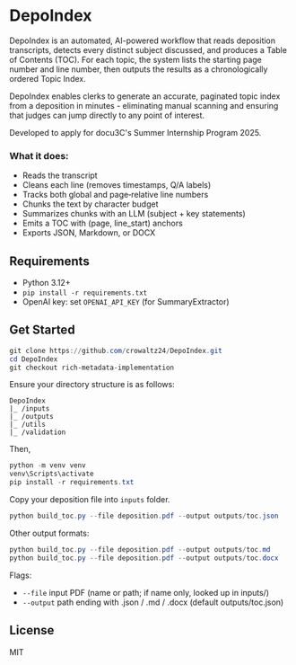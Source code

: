 # DepoIndex

DepoIndex is an automated, AI-powered workflow that reads deposition transcripts, detects every distinct subject discussed, and produces a Table of Contents (TOC). For each topic, the system lists the starting page number and line number, then outputs the results as a chronologically ordered Topic Index.

DepoIndex enables clerks to generate an accurate, paginated topic index from a deposition in minutes - eliminating manual scanning and ensuring that judges can jump directly to any point of interest.

Developed to apply for docu3C's Summer Internship Program 2025.

### What it does:
- Reads the transcript
- Cleans each line (removes timestamps, Q/A labels)
- Tracks both global and page‑relative line numbers
- Chunks the text by character budget
- Summarizes chunks with an LLM (subject + key statements)
- Emits a TOC with (page, line_start) anchors
- Exports JSON, Markdown, or DOCX

## Requirements
- Python 3.12+
- `pip install -r requirements.txt`
- OpenAI key: set `OPENAI_API_KEY` (for SummaryExtractor)

## Get Started
```powershell
git clone https://github.com/crowaltz24/DepoIndex.git
cd DepoIndex
git checkout rich-metadata-implementation
```

Ensure your directory structure is as follows:
```
DepoIndex
|_ /inputs
|_ /outputs
|_ /utils
|_ /validation
```

Then,
```powershell
python -m venv venv
venv\Scripts\activate
pip install -r requirements.txt
```

Copy your deposition file into `inputs` folder.

```powershell
python build_toc.py --file deposition.pdf --output outputs/toc.json
```

Other output formats:
```powershell
python build_toc.py --file deposition.pdf --output outputs/toc.md
python build_toc.py --file deposition.pdf --output outputs/toc.docx
```

Flags:
- `--file`  input PDF (name or path; if name only, looked up in inputs/)
- `--output` path ending with .json / .md / .docx (default outputs/toc.json)

## License
MIT
